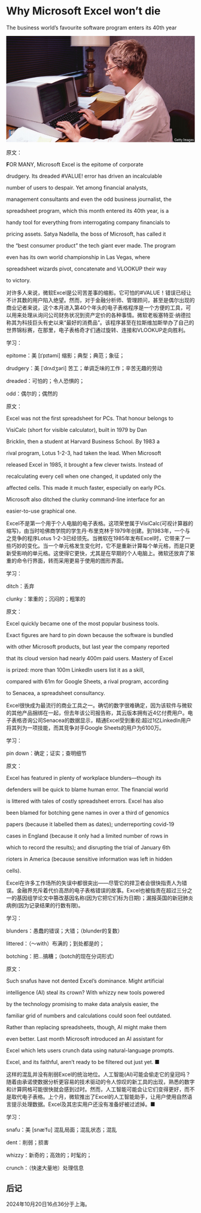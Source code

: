 # Why Microsoft Excel won’t die

The business world’s favourite software program enters its 40th year

![image-20241020162659329](./assets/image-20241020162659329.png)

原文：

**F**OR MANY, Microsoft Excel is the epitome of corporate

drudgery. Its dreaded #VALUE! error has driven an incalculable

number of users to despair. Yet among financial analysts,

management consultants and even the odd business journalist, the

spreadsheet program, which this month entered its 40th year, is a

handy tool for everything from interrogating company financials to

pricing assets. Satya Nadella, the boss of Microsoft, has called it

the “best consumer product” the tech giant ever made. The program

even has its own world championship in Las Vegas, where

spreadsheet wizards pivot, concatenate and VLOOKUP their way

to victory.

对许多人来说，微软Excel是公司苦差事的缩影。它可怕的#VALUE！错误已经让不计其数的用户陷入绝望。然而，对于金融分析师、管理顾问，甚至是偶尔出现的商业记者来说，这个本月进入第40个年头的电子表格程序是一个方便的工具，可以用来处理从询问公司财务状况到资产定价的各种事情。微软老板塞特亚·纳德拉称其为科技巨头有史以来“最好的消费品”。该程序甚至在拉斯维加斯举办了自己的世界锦标赛，在那里，电子表格奇才们通过旋转、连接和VLOOKUP走向胜利。

学习：

epitome：美 [ɪˈpɪtəmi] 缩影；典型；典范；象征；

drudgery：美 [ˈdrʌdʒəri] 苦工；单调乏味的工作；辛苦无趣的劳动

dreaded：可怕的；令人恐惧的；

odd：偶尔的；偶然的

原文：

Excel was not the first spreadsheet for PCs. That honour belongs to

VisiCalc (short for visible calculator), built in 1979 by Dan

Bricklin, then a student at Harvard Business School. By 1983 a

rival program, Lotus 1-2-3, had taken the lead. When Microsoft

released Excel in 1985, it brought a few clever twists. Instead of

recalculating every cell when one changed, it updated only the

affected cells. This made it much faster, especially on early PCs.

Microsoft also ditched the clunky command-line interface for an

easier-to-use graphical one.

Excel不是第一个用于个人电脑的电子表格。这项荣誉属于VisiCalc(可视计算器的缩写)，由当时哈佛商学院的学生丹·布里克林于1979年创建。到1983年，一个与之竞争的程序Lotus 1-2-3已经领先。当微软在1985年发布Excel时，它带来了一些巧妙的变化。当一个单元格发生变化时，它不是重新计算每个单元格，而是只更新受影响的单元格。这使得它更快，尤其是在早期的个人电脑上。微软还放弃了笨重的命令行界面，转而采用更易于使用的图形界面。

学习：

ditch：丢弃

clunky：笨重的；沉闷的；粗笨的

原文：

Excel quickly became one of the most popular business tools.

Exact figures are hard to pin down because the software is bundled

with other Microsoft products, but last year the company reported

that its cloud version had nearly 400m paid users. Mastery of Excel

is prized: more than 100m LinkedIn users list it as a skill,

compared with 61m for Google Sheets, a rival program, according

to Senacea, a spreadsheet consultancy.

Excel很快成为最流行的商业工具之一。确切的数字很难确定，因为该软件与微软的其他产品捆绑在一起，但去年该公司报告称，其云版本拥有近4亿付费用户。电子表格咨询公司Senacea的数据显示，精通Excel受到重视:超过1亿LinkedIn用户将其列为一项技能，而其竞争对手Google Sheets的用户为6100万。

学习：

pin down：确定；证实；查明细节

原文：

Excel has featured in plenty of workplace blunders—though its

defenders will be quick to blame human error. The financial world

is littered with tales of costly spreadsheet errors. Excel has also

been blamed for botching gene names in over a third of genomics

papers (because it labelled them as dates); underreporting covid-19

cases in England (because it only had a limited number of rows in

which to record the results); and disrupting the trial of January 6th

rioters in America (because sensitive information was left in hidden

cells).

Excel在许多工作场所的失误中都很突出——尽管它的捍卫者会很快指责人为错误。金融界充斥着代价高昂的电子表格错误的故事。Excel也被指责在超过三分之一的基因组学论文中篡改基因名称(因为它把它们标为日期)；漏报英国的新冠肺炎病例(因为记录结果的行数有限)。

学习：

blunders：愚蠢的错误；大错；（blunder的复数）

littered：（～with）布满的；到处都是的；

botching：把…搞糟；（botch的现在分词形式）

原文：

Such snafus have not dented Excel’s dominance. Might artificial

intelligence (AI) steal its crown? With whizzy new tools powered

by the technology promising to make data analysis easier, the

familiar grid of numbers and calculations could soon feel outdated.

Rather than replacing spreadsheets, though, AI might make them

even better. Last month Microsoft introduced an AI assistant for

Excel which lets users crunch data using natural-language prompts.

Excel, and its faithful, aren’t ready to be filtered out just yet. ■

这样的混乱并没有削弱Excel的统治地位。人工智能(AI)可能会偷走它的皇冠吗？随着由承诺使数据分析更容易的技术驱动的令人惊叹的新工具的出现，熟悉的数字和计算网格可能很快就会感到过时。然而，人工智能可能会让它们变得更好，而不是取代电子表格。上个月，微软推出了Excel的人工智能助手，让用户使用自然语言提示处理数据。Excel及其忠实用户还没有准备好被过滤掉。■

学习：

snafu：美 [snæˈfu]  混乱局面；混乱状态；混乱

dent：削弱；损害

whizzy：新奇的；高效的；时髦的；

crunch：（快速大量地）处理信息



## 后记

2024年10月20日16点36分于上海。

